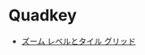 # Quadkey

* [ズーム レベルとタイル グリッド](https://docs.microsoft.com/ja-jp/azure/azure-maps/zoom-levels-and-tile-grid?tabs=csharp)

